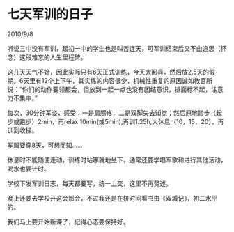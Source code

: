 # 七天军训的日子
2010/9/8

听说三中没有军训，起初一中的学生也是叫苦连天，可军训结束后又不由追思（怀念）这段难忘的人生里程碑。

这几天天气不好，因此实际只有6天正式训练，今天大阅兵，然后放2.5天的假期。6天里有12个上下午，其实练的内容很少，机械性重复的原因诚如教官所说：“你们的动作要领都会，但放到一起一点也没有团结意识，排面标不起，注意力不集中。”

每次，30分钟军姿，感受：一是肩膀疼，二是双脚失去知觉；然后原地踏步（起步或跑步）2min，再relax 10min(或5min),再训1.25h,大休息（10，15，20），再训到收操。

军服要穿8天，可想而知……

休息时不能随便走动，训练时站哪就地坐下，通常还要学唱军歌和进行其他活动，喝水也要计时。

学校下发军训日志，每天都要写，统一上交，这里不再赘述。

晚上还要去学校开这会那会，不过我还是在挤时间看书虫《双城记》，初二水平的。

我们马上要开始新课了，记得心态要保持好。